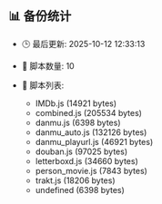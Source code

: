 ## 📊 备份统计

- 🕒 最后更新: 2025-10-12 12:33:13
- 📁 脚本数量: 10
- 📄 脚本列表:

  - IMDb.js (14921 bytes)
  - combined.js (205534 bytes)
  - danmu.js (6398 bytes)
  - danmu_auto.js (132126 bytes)
  - danmu_playurl.js (46921 bytes)
  - douban.js (97025 bytes)
  - letterboxd.js (34660 bytes)
  - person_movie.js (7843 bytes)
  - trakt.js (18206 bytes)
  - undefined (6398 bytes)
